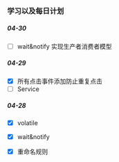 
### 学习以及每日计划

##### 04-30 
- [ ] wait&notify 实现生产者消费者模型

##### 04-29 
- [x] 所有点击事件添加防止重复点击
- [ ] Service

##### 04-28
- [x] volatile
- [x] wait&notify
- [x] 重命名规则

